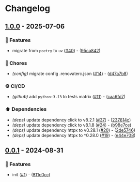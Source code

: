 # Changelog

## [1.0.0](https://github.com/DeadNews/galaxy-update/compare/v0.0.1...v1.0.0) - 2025-07-06

### 🚀 Features

- migrate from `poetry` to `uv` ([#40](https://github.com/deadnews/galaxy-update/issues/40)) - ([95ca842](https://github.com/DeadNews/galaxy-update/commit/95ca842c993c7f017e05f0ac70688274aa213c8d))

### 🧹 Chores

- _(config)_ migrate config .renovaterc.json ([#14](https://github.com/deadnews/galaxy-update/issues/14)) - ([d47a7b8](https://github.com/DeadNews/galaxy-update/commit/d47a7b8b22b2381658a4398da1320654a6045aec))

### ⚙️ CI/CD

- _(github)_ add `python:3.13` to tests matrix ([#11](https://github.com/deadnews/galaxy-update/issues/11)) - ([caa6fd7](https://github.com/DeadNews/galaxy-update/commit/caa6fd7755c6e38b941a617aa20e532e16e152ed))

### ⬆️ Dependencies

- _(deps)_ update dependency click to v8.2.1 ([#37](https://github.com/deadnews/galaxy-update/issues/37)) - ([237814c](https://github.com/DeadNews/galaxy-update/commit/237814c6990bb99a96fdf4725f16906c128bbd4e))
- _(deps)_ update dependency click to v8.1.8 ([#24](https://github.com/deadnews/galaxy-update/issues/24)) - ([b98e7ce](https://github.com/DeadNews/galaxy-update/commit/b98e7ce2148e2549669f4b48037f151dd95d1644))
- _(deps)_ update dependency httpx to v0.28.1 ([#20](https://github.com/deadnews/galaxy-update/issues/20)) - ([2de5746](https://github.com/DeadNews/galaxy-update/commit/2de5746159fd030b036d3b0d9c5f21d3d3a6e258))
- _(deps)_ update dependency httpx to ^0.28.0 ([#19](https://github.com/deadnews/galaxy-update/issues/19)) - ([e44e708](https://github.com/DeadNews/galaxy-update/commit/e44e708610dfa076129013521bcd96911ace7a5b))

## [0.0.1](https://github.com/DeadNews/galaxy-update/commits/v0.0.1) - 2024-08-31

### 🚀 Features

- init ([#1](https://github.com/deadnews/galaxy-update/issues/1)) - ([811c0cc](https://github.com/DeadNews/galaxy-update/commit/811c0cc0adaeaed37ceda7f1d887bd877303c5d1))

<!-- generated by git-cliff -->
